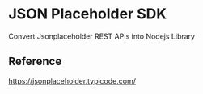 # JSON Placeholder SDK 

Convert Jsonplaceholder REST APIs into Nodejs Library

## Reference
https://jsonplaceholder.typicode.com/


